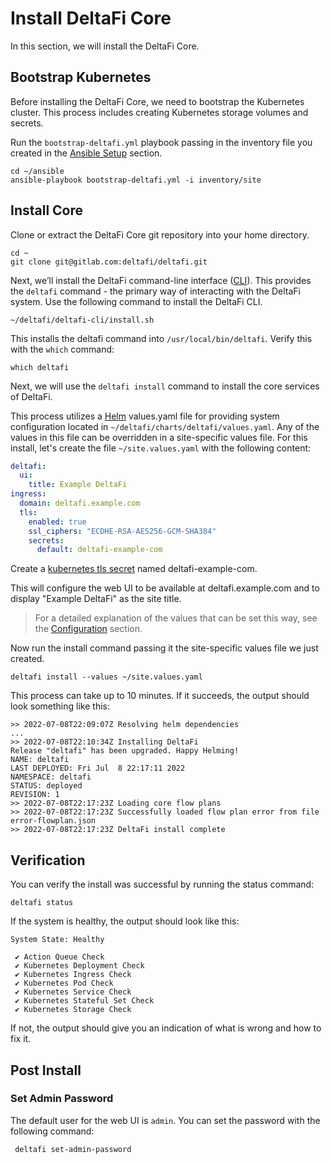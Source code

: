 # Install DeltaFi Core

In this section, we will install the DeltaFi Core.

## Bootstrap Kubernetes

Before installing the DeltaFi Core, we need to bootstrap the Kubernetes cluster. This process includes creating Kubernetes storage volumes and secrets.

Run the `bootstrap-deltafi.yml` playbook passing in the inventory file you created in the [Ansible Setup](/install/ansible#inventory-file) section.

```
cd ~/ansible
ansible-playbook bootstrap-deltafi.yml -i inventory/site
```

## Install Core

Clone or extract the DeltaFi Core git repository into your home directory.

```
cd ~
git clone git@gitlab.com:deltafi/deltafi.git
```

Next, we’ll install the DeltaFi command-line interface ([CLI](/operating/CLI)). This provides the `deltafi` command - the primary way of interacting with the DeltaFi system. Use the following command to install the DeltaFi CLI.

```
~/deltafi/deltafi-cli/install.sh
```

This installs the deltafi command into `/usr/local/bin/deltafi`. Verify this with the `which` command:

```
which deltafi
```

Next, we will use the `deltafi install` command to install the core services of DeltaFi.

This process utilizes a [Helm](https://helm.sh/) values.yaml file for providing system configuration located in `~/deltafi/charts/deltafi/values.yaml`. Any of the values in this file can be overridden in a site-specific values file. For this install, let's create the file `~/site.values.yaml` with the following content:

```yaml
deltafi:
  ui:
    title: Example DeltaFi
ingress:
  domain: deltafi.example.com
  tls:
    enabled: true
    ssl_ciphers: "ECDHE-RSA-AES256-GCM-SHA384"
    secrets:
      default: deltafi-example-com
```

Create a [kubernetes tls secret](https://kubernetes.io/docs/reference/kubectl/generated/kubectl_create/kubectl_create_secret_tls/) named deltafi-example-com.

This will configure the web UI to be available at deltafi.example.com and to display "Example DeltaFi" as the site title.

> For a detailed explanation of the values that can be set this way, see the [Configuration](/configuration) section.

Now run the install command passing it the site-specific values file we just created.

```
deltafi install --values ~/site.values.yaml
```

This process can take up to 10 minutes. If it succeeds, the output should look something like this:

```
>> 2022-07-08T22:09:07Z Resolving helm dependencies
...
>> 2022-07-08T22:10:34Z Installing DeltaFi
Release "deltafi" has been upgraded. Happy Helming!
NAME: deltafi
LAST DEPLOYED: Fri Jul  8 22:17:11 2022
NAMESPACE: deltafi
STATUS: deployed
REVISION: 1
>> 2022-07-08T22:17:23Z Loading core flow plans
>> 2022-07-08T22:17:23Z Successfully loaded flow plan error from file error-flowplan.json
>> 2022-07-08T22:17:23Z DeltaFi install complete
```

## Verification

You can verify the install was successful by running the status command:

```
deltafi status
```

If the system is healthy, the output should look like this:

```
System State: Healthy

 ✔ Action Queue Check
 ✔ Kubernetes Deployment Check
 ✔ Kubernetes Ingress Check
 ✔ Kubernetes Pod Check
 ✔ Kubernetes Service Check
 ✔ Kubernetes Stateful Set Check
 ✔ Kubernetes Storage Check
```

If not, the output should give you an indication of what is wrong and how to fix it.

## Post Install

### Set Admin Password

The default user for the web UI is `admin`. You can set the password with the following command:

```
 deltafi set-admin-password
```
